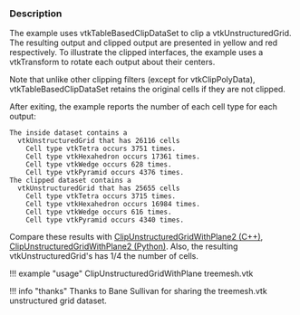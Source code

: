### Description

The example uses vtkTableBasedClipDataSet to clip a vtkUnstructuredGrid. The resulting output and clipped output are presented in yellow and red respectively. To illustrate the clipped interfaces, the example uses a vtkTransform to rotate each output about their centers.

Note that unlike other clipping filters (except for vtkClipPolyData), vtkTableBasedClipDataSet retains the original cells if they are not clipped.

After exiting, the example reports the number of each cell type for each output:

``` text
The inside dataset contains a
  vtkUnstructuredGrid that has 26116 cells
	Cell type vtkTetra occurs 3751 times.
	Cell type vtkHexahedron occurs 17361 times.
	Cell type vtkWedge occurs 628 times.
	Cell type vtkPyramid occurs 4376 times.
The clipped dataset contains a 
  vtkUnstructuredGrid that has 25655 cells
	Cell type vtkTetra occurs 3715 times.
	Cell type vtkHexahedron occurs 16984 times.
	Cell type vtkWedge occurs 616 times.
	Cell type vtkPyramid occurs 4340 times.
```

Compare these results with [ClipUnstructuredGridWithPlane2 (C++)](../../../Cxx/UnstructuredGrid/ClipUnstructuredGridWithPlane2), [ClipUnstructuredGridWithPlane2 (Python)](../ClipUnstructuredGridWithPlane2). Also, the resulting vtkUnstructuredGrid's has 1/4 the number of cells.

!!! example "usage"
    ClipUnstructuredGridWithPlane treemesh.vtk

!!! info "thanks"
    Thanks to Bane Sullivan for sharing the treemesh.vtk unstructured grid dataset.
	